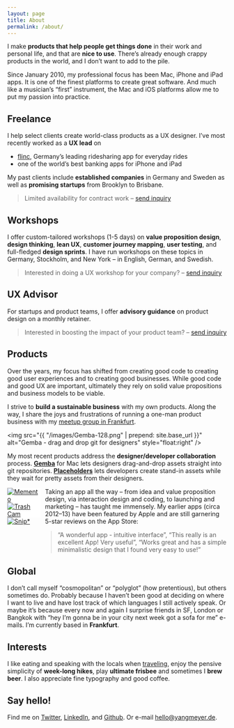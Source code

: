 ```yaml
---
layout: page
title: About
permalink: /about/
---
```


I make **products that help people get things done** in their work and personal life, and that are **nice to use**. There’s already enough crappy products in the world, and I don’t want to add to the pile.

Since January 2010, my professional focus has been Mac, iPhone and iPad apps. It is one of the finest platforms to create great software. And much like a musician’s “first” instrument, the Mac and iOS platforms allow me to put my passion into practice.

## Freelance

I help select clients create world-class products as a UX designer. I’ve most recently worked as a **UX lead** on

- [flinc](http://flinc.de), Germany’s leading ridesharing app for everyday rides
- one of the world’s best banking apps for iPhone and iPad

My past clients include **established companies** in Germany and Sweden as well as **promising startups** from Brooklyn to Brisbane.

> Limited availability for contract work – [send inquiry](mailto:hello@yangmeyer.de)

## Workshops

I offer custom-tailored workshops (1-5 days) on **value proposition design**, **design thinking**, **lean UX**, **customer journey mapping**, **user testing**, and full-fledged **design sprints**. I have run workshops on these topics in Germany, Stockholm, and New York – in English, German, and Swedish.

> Interested in doing a UX workshop for your company? – [send inquiry](mailto:hello@yangmeyer.de)

## UX Advisor

For startups and product teams, I offer **advisory guidance** on product design on a monthly retainer.

> Interested in boosting the impact of your product team? – [send inquiry](mailto:hello@yangmeyer.de)

## Products

Over the years, my focus has shifted from creating good code to creating good user experiences and to creating good businesses. While good code and good UX are important, ultimately they rely on solid value propositions and business models to be viable.

I strive to **build a sustainable business** with my own products. Along the way, I share the joys and frustrations of running a one-man product business with my [meetup group in Frankfurt](http://www.meetup.com/Micropreneurs-am-Main-Frankfurt/).

<img src="{{ "/images/Gemba-128.png" | prepend: site.base_url }}" alt="Gemba - drag and drop git for designers" style="float:right" />

My most recent products address the **designer/developer collaboration** process. **[Gemba](http://gemba.io)** for Mac lets designers drag-and-drop assets straight into git repositories. **[Placeholders](https://itunes.apple.com/us/app/placeholders-create-stand/id1042257116?mt=12&at=1000lbLJ&ct=ymblog)** lets developers create stand-in assets while they wait for pretty assets from their designers.


<div style="width:77px; float:left; margin-right:0.7em; margin-bottom:2em;">
<a href="http://itunes.apple.com/us/app/id500560051?mt=8&at=1000lbLJ&ct=ymblog"><img src="{{ "/images/Memento-57.png" | prepend: site.base_url }}" alt="Memento" style="background:white" /></a><br />
<a href="http://itunes.apple.com/us/app/trash-cam/id526535445?mt=8&at=1000lbLJ&ct=ymblog"><img src="{{ "/images/Trash-Cam-57.png" | prepend: site.base_url }}" alt="Trash Cam" style="background:white" /></a><br />
<a href="https://geo.itunes.apple.com/de/app/snip*-schnipsel-sammeln-und/id568099336?mt=8&at=1000lbLJ&ct=ymblog"><img src="{{ "/images/Snipster-57-rounded.png" | prepend: site.base_url }}" alt="Snip*" style="background:white" /></a>
</div>

Taking an app all the way – from idea and value proposition design, via interaction design and coding, to launching and marketing – has taught me immensely. My earlier apps (circa 2012–13) have been featured by Apple and are still garnering 5-star reviews on the App Store:

<blockquote style="margin-left:100px; font-size:1.0em;">“A wonderful app - intuitive interface”, “This really is an excellent App! Very useful”, “Works great and has a simple minimalistic design that I found very easy to use!”</blockquote>

<p style="clear:both; margin-bottom:0.5em">
</p>

## Global

I don’t call myself “cosmopolitan” or “polyglot” (how pretentious), but others sometimes do. Probably because I haven’t been good at deciding on where I want to live and have lost track of which languages I still actively speak. Or maybe it’s because every now and again I surprise friends in SF, London or Bangkok with “hey I’m gonna be in your city next week got a sofa for me” e-mails. I’m currently based in **Frankfurt**.

## Interests

I like eating and speaking with the locals when [traveling](http://yangmeyer.de/suedamerika-blog/), enjoy the pensive simplicity of **week-long hikes**, play **ultimate frisbee** and sometimes I **brew beer**. I also appreciate fine typography and good coffee.

## Say hello!

Find me on [Twitter](http://twitter.com/yangmeyer), [LinkedIn](http://www.linkedin.com/profile/view?id=2319073), and [Github](https://github.com/yangmeyer). Or e-mail [hello@yangmeyer.de](mailto:hello@yangmeyer.de).
